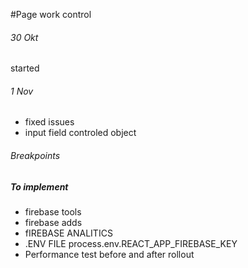 #Page work control

###### 30 Okt
started 
###### 1 Nov
- fixed issues
- input field controled object
###### Breakpoints
##### To implement
- firebase tools
- firebase adds
- fIREBASE ANALITICS
- .ENV FILE process.env.REACT_APP_FIREBASE_KEY
- Performance test before and after rollout
